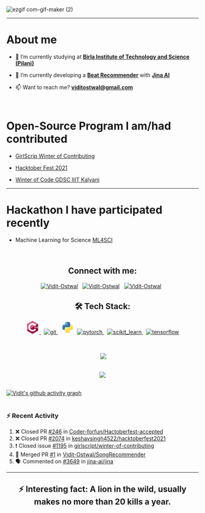 

![ezgif com-gif-maker (2)](https://user-images.githubusercontent.com/65944284/135332547-ff38d8ec-113d-47ae-b426-e5a023f5b907.gif)

<hr/>


<h1><b>About me</b></h1> 

- 🔭 I’m currently studying at [**Birla Institute of Technology and Science (Pilani)**](https://www.bits-pilani.ac.in/)<p> </p>
- 🌱 I’m currently developing a [**Beat Recommender**](https://github.com/Vidit-Ostwal/BeatRecommender) with [**Jina AI**](https://github.com/jina-ai/jina)<p> </p>
- 📫 Want to reach me? **viditostwal@gmail.com** <p> </p>
<br>


<h1><b> Open-Source Program I am/had contributed </b></h1>

- [GirlScrip Winter of Contributing](https://drive.google.com/file/d/1wAXYHT7ziRPnhnD9-E1bFDzmKfnKfDAP/view?usp=sharing) 

- [Hacktober Fest 2021](https://hacktoberfest.digitalocean.com/)

- [Winter of Code GDSC IIIT Kalyani](https://gdsc-woc.tech/)

<hr>

<h1><b> Hackathon I have participated recently </b></h1>

- Machine Learning for Science [ML4SCI](https://github.com/ML4SCI/ML4SCIHackathon)
<br>
<h2 align="center"><b>Connect with me:</b></h2>
<p align="center">  
<a href="https://www.linkedin.com/in/vidit-ostwal-35022019b/" target="blank"><img align="center" src="https://raw.githubusercontent.com/rahuldkjain/github-profile-readme-generator/master/src/images/icons/Social/linked-in-alt.svg" alt="Vidit-Ostwal" height="40" width="40" /></a>&nbsp;&nbsp;
<a href="https://www.facebook.com/vidit.ostwal/" target="blank"><img align="center" src="https://raw.githubusercontent.com/rahuldkjain/github-profile-readme-generator/master/src/images/icons/Social/facebook.svg" alt="Vidit-Ostwal" height="40" width="40" /></a>&nbsp;&nbsp;
<a href="https://www.instagram.com/viditostwal/" target="blank"><img align="center" src="https://raw.githubusercontent.com/rahuldkjain/github-profile-readme-generator/master/src/images/icons/Social/instagram.svg" alt="Vidit-Ostwal" height="40" width="40" /></a>&nbsp;&nbsp;
</p>

<h2 align="center"><b> 🛠 Tech Stack:</b></h2>

<p align="center">
<a href="https://www.w3schools.com/cpp/" target="_blank"> <img src="https://raw.githubusercontent.com/devicons/devicon/master/icons/cplusplus/cplusplus-original.svg" alt="cplusplus" width="35" height="35"/> </a>&nbsp;
<a href="https://git-scm.com/" target="_blank"> <img src="https://www.vectorlogo.zone/logos/git-scm/git-scm-icon.svg" alt="git" width="35" height="35"/> </a>&nbsp;
<a href="https://www.python.org" target="_blank"><img src="https://raw.githubusercontent.com/devicons/devicon/master/icons/python/python-original.svg" alt="python" width="35" height="35"/></a>&nbsp;
<a href="https://pytorch.org/" target="_blank"> <img src="https://www.vectorlogo.zone/logos/pytorch/pytorch-icon.svg" alt="pytorch" width="35" height="35"/> </a>&nbsp;
<a href="https://scikit-learn.org/" target="_blank"> <img src="https://upload.wikimedia.org/wikipedia/commons/0/05/Scikit_learn_logo_small.svg" alt="scikit_learn" width="35" height="35"/> </a>&nbsp;
<a href="https://www.tensorflow.org" target="_blank"> <img src="https://www.vectorlogo.zone/logos/tensorflow/tensorflow-icon.svg" alt="tensorflow" width="30" height="30"/> </a> </p>


<br> 
<p align ="center">&nbsp;<img align="center" src="https://github-readme-stats.vercel.app/api?username=Vidit-Ostwal&show_icons=true&count_private=true&theme=radical" />
<br> 
<br>
<p align="center"><img align="center" src="http://github-readme-streak-stats.herokuapp.com?user=Vidit-Ostwal&theme=radical" />
<br>
<br>
  
[![Vidit's github activity graph](https://activity-graph.herokuapp.com/graph?username=Vidit-Ostwal&bg_color=000000&color=1fdbd8&line=ff5c5c&point=1adbce&area=true&hide_border=true)](https://github.com/ashutosh00710/github-readme-activity-graph)
<br>
  <br>
  
### :zap: Recent Activity

  <!--START_SECTION:activity-->
1. ❌ Closed PR [#246](https://github.com/Coder-forfun/Hactoberfest-accepted/pull/246) in [Coder-forfun/Hactoberfest-accepted](https://github.com/Coder-forfun/Hactoberfest-accepted)
2. ❌ Closed PR [#2074](https://github.com/keshavsingh4522/hacktoberfest2021/pull/2074) in [keshavsingh4522/hacktoberfest2021](https://github.com/keshavsingh4522/hacktoberfest2021)
3. ❗️ Closed issue [#1195](https://github.com/girlscript/winter-of-contributing/issues/1195) in [girlscript/winter-of-contributing](https://github.com/girlscript/winter-of-contributing)
4. 🎉 Merged PR [#1](https://github.com/Vidit-Ostwal/SongRecommender/pull/1) in [Vidit-Ostwal/SongRecommender](https://github.com/Vidit-Ostwal/SongRecommender)
5. 🗣 Commented on [#3649](https://github.com/jina-ai/jina/issues/3649) in [jina-ai/jina](https://github.com/jina-ai/jina)
<!--END_SECTION:activity-->

---
  
  
  <h2>
<p align="center"> ⚡ Interesting fact: A lion in the wild, usually makes no more than 20 kills a year.  
</h2>

